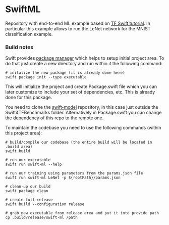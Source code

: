 # SwiftML
Repository with end-to-end ML example based on
[TF Swift tutorial](https://www.tensorflow.org/swift/tutorials/model_training_walkthrough).
In particular this example allows to run the LeNet network for the MNIST classification example.

### Build notes
Swift provides [package manager](https://swift.org/getting-started/#using-the-package-manager)
which helps to setup initial project area. To do that just create a new
directory and run within it the following command:
```
# initalize the new package (it is already done here)
swift package init --type executable
```
This will initialize the project and create Package.swift file which
you can later customize to include your set of dependencies, etc.
This is already done for this package.

You need to clone the [swift-model](https://github.com/tensorflow/swift-models.git) repository, in this case just outside the Swift4TFBenchmarks folder.
Alternatively in Package.swift you can change the dependency of this repo to the remote one.

To maintain the codebase you need to use the following commands (within
this project area):
```
# build/compile our codebase (the entire build will be located in .build area)
swift build

# run our executable
swift run swift-ml --help

# run our training using parameters from the params.json file
swift run swift-ml LeNet -p ${rootPath}/params.json

# clean-up our build
swift package clean

# create full release
swift build --configuration release

# grab new executable from release area and put it into provide path
cp .build/release/swift-ml /path
```
